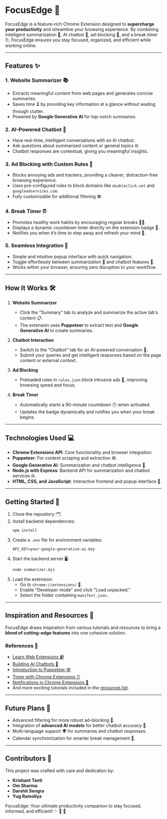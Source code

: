 # FocusEdge 🌟  

FocusEdge is a feature-rich Chrome Extension designed to **supercharge your productivity** and streamline your browsing experience. By combining intelligent summarization 📖, AI chatbot 🤖, ad-blocking 🚫, and a break timer ⏰, FocusEdge ensures you stay focused, organized, and efficient while working online.  

---

## Features ✨  

### 1. **Website Summarizer 📚**  
- Extracts meaningful content from web pages and generates concise summaries.  
- Saves time ⏳ by providing key information at a glance without wading through clutter.  
- Powered by **Google Generative AI** for top-notch summaries.  

### 2. **AI-Powered Chatbot 🤖**  
- Have real-time, intelligent conversations with an AI chatbot.  
- Ask questions about summarized content or general topics 🌐.  
- Chatbot responses are contextual, giving you meaningful insights.  

### 3. **Ad Blocking with Custom Rules 🚫**  
- Blocks annoying ads and trackers, providing a cleaner, distraction-free browsing experience.  
- Uses pre-configured rules to block domains like `doubleclick.net` and `googleadservices.com`.  
- Fully customizable for additional filtering 🛠️.  

### 4. **Break Timer ⏰**  
- Promotes healthy work habits by encouraging regular breaks 🧘‍♂️.  
- Displays a dynamic countdown timer directly on the extension badge 🎯.  
- Notifies you when it’s time to step away and refresh your mind 🍵.  

### 5. **Seamless Integration 🚀**  
- Simple and intuitive popup interface with quick navigation.  
- Toggle effortlessly between summarization 📖 and chatbot features 🤝.  
- Works within your browser, ensuring zero disruption to your workflow.  

---

## How It Works 🛠️  

1. **Website Summarizer**  
   - Click the "Summary" tab to analyze and summarize the active tab's content 📋.  
   - The extension uses **Puppeteer** to extract text and **Google Generative AI** to create summaries.  

2. **Chatbot Interaction**  
   - Switch to the "Chatbot" tab for an AI-powered conversation 💬.  
   - Submit your queries and get intelligent responses based on the page content or external context.  

3. **Ad Blocking**  
   - Preloaded rules in `rules.json` block intrusive ads 🚫, improving browsing speed and focus.  

4. **Break Timer**  
   - Automatically starts a 90-minute countdown 🕒 when activated.  
   - Updates the badge dynamically and notifies you when your break begins.  

---

## Technologies Used 💻  

- **Chrome Extensions API**: Core functionality and browser integration.  
- **Puppeteer**: For content scraping and extraction 🕸️.  
- **Google Generative AI**: Summarization and chatbot intelligence 🤖.  
- **Node.js with Express**: Backend API for summarization and chatbot services 🌐.  
- **HTML, CSS, and JavaScript**: Interactive frontend and popup interface 🎨.  

---

## Getting Started 🚀  

1. Clone the repository 🗂️.  
2. Install backend dependencies:  
   ```bash  
   npm install  
   ```  
3. Create a `.env` file for environment variables:  
   ```env  
   API_KEY=your-google-generative-ai-key  
   ```  
4. Start the backend server 🖥️:  
   ```bash  
   node summarizer.mjs  
   ```  
5. Load the extension:  
   - Go to `chrome://extensions/` 🔧.  
   - Enable "Developer mode" and click "Load unpacked."  
   - Select the folder containing `manifest.json`.  

---

## Inspiration and Resources 🌟  

FocusEdge draws inspiration from various tutorials and resources to bring a **blend of cutting-edge features** into one cohesive solution.  

### References 🔗  
- [Learn Web Extensions 📹](https://youtube.com/playlist?list=PLC3y8-rFHvwg2-q6Kvw3Tl_4xhxtIaNlY)  
- [Building AI Chatbots 🤖](https://youtu.be/Z8F6FvMrN4o)  
- [Introduction to Puppeteer 🕸️](https://youtu.be/XVv6mJpFOb0)  
- [Timer with Chrome Extensions ⏰](https://youtu.be/mBoX_JCKZTE)  
- [Notifications in Chrome Extensions 🔔](https://youtu.be/wqRKEd0_suw)  
- And more exciting tutorials included in the [resources list](#).  

---

## Future Plans 🚀  

- Advanced filtering for more robust ad-blocking 🚫.  
- Integration of **advanced AI models** for better chatbot accuracy 🤖.  
- Multi-language support 🌍 for summaries and chatbot responses.  
- Calendar synchronization for smarter break management 📅.  

---

## Contributors 🤝  

This project was crafted with care and dedication by:  

- **Krishant Tanti**  
- **Om Sharma**  
- **Darshit Sengra**  
- **Yug Ramoliya**  

FocusEdge: Your ultimate productivity companion to stay focused, informed, and efficient! ✨ 🚀 🌟  
